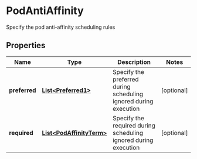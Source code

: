 

# PodAntiAffinity

Specify the pod anti-affinity scheduling rules

## Properties

| Name | Type | Description | Notes |
|------------ | ------------- | ------------- | -------------|
|**preferred** | [**List&lt;Preferred1&gt;**](Preferred1.md) | Specify the preferred during scheduling ignored during execution |  [optional] |
|**required** | [**List&lt;PodAffinityTerm&gt;**](PodAffinityTerm.md) | Specify the required during scheduling ignored during execution |  [optional] |



